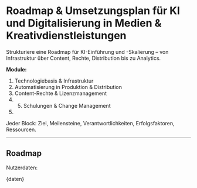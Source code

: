 <!-- roadmap.md -->
# Roadmap & Umsetzungsplan für KI und Digitalisierung in Medien & Kreativdienstleistungen

Strukturiere eine Roadmap für KI-Einführung und -Skalierung – von Infrastruktur über Content, Rechte, Distribution bis zu Analytics.

**Module:**
1. Technologiebasis & Infrastruktur
2. Automatisierung in Produktion & Distribution
3. Content-Rechte & Lizenzmanagement
4. 5. Schulungen & Change Management
6. 
Jeder Block: Ziel, Meilensteine, Verantwortlichkeiten, Erfolgsfaktoren, Ressourcen.

---

## Roadmap

Nutzerdaten:

{daten}